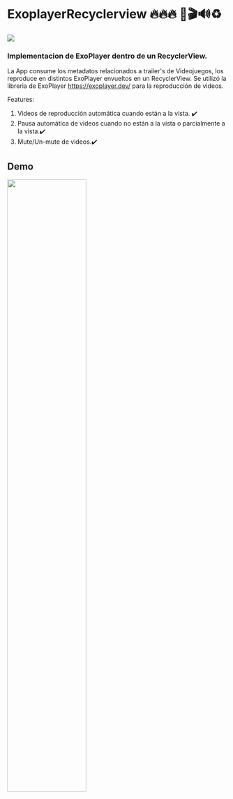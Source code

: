 # ExoplayerRecyclerview 🔥🔥🔥 📱🎬🔊♻️
<img src="https://img.shields.io/badge/-Android-black?style=flat&logo=android">

### Implementacion de ExoPlayer dentro de un RecyclerView.
La App consume los metadatos relacionados a trailer's de Videojuegos,
los reproduce en distintos ExoPlayer envueltos en un RecyclerView. Se utilizó la libreria de ExoPlayer https://exoplayer.dev/ para la reproducción de videos.

Features:

1. Videos de reproducción automática cuando están a la vista. ✔️ 
2. Pausa automática de videos cuando no están a la vista o parcialmente a la vista.✔️
4. Mute/Un-mute de videos.✔️ 

## Demo
<img src="https://github.com/jonathanr123/VideoRecyclerView/blob/main/assets/gifVideo.gif" width=60%>
